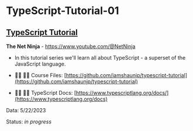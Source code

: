 # TypeScript-Tutorial-01

## [TypeScript Tutorial](https://www.youtube.com/playlist?list=PL4cUxeGkcC9gUgr39Q_yD6v-bSyMwKPUI)

**The Net Ninja** - https://www.youtube.com/@NetNinja

- In this tutorial series we'll learn all about TypeScript - a superset of the JavaScript language.

- 🐱‍💻 🐱‍💻 Course Files:
  [https://github.com/iamshaunjp/typescript-tutorial](https://github.com/iamshaunjp/typescript-tutorial)

- 🐱‍💻 🐱‍💻 TypeScript Docs:
  [https://www.typescriptlang.org/docs/](https://www.typescriptlang.org/docs)

Data: 5/22/2023

Status: _in progress_
